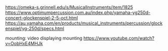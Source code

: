 https://omeka-s.grinnell.edu/s/MusicalInstruments/item/1825
https://www.optimumpercussion.com.au/index.php/yamaha-yg250d-concert-glockenspiel-2-5-oct.html
https://au.yamaha.com/en/products/musical_instruments/percussion/glockenspiel/yg-250d/specs.html

mounting:
video displaying mounting
https://www.youtube.com/watch?v=OobHxE4MHJk